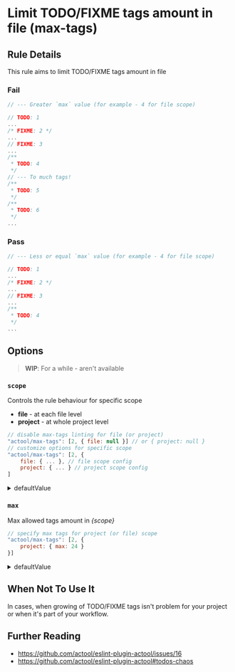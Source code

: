 # Limit TODO/FIXME tags amount in file (max-tags)

<!-- Please describe the origin of the rule here. -->


## Rule Details

This rule aims to limit TODO/FIXME tags amount in file

### Fail

```js
// --- Greater `max` value (for example - 4 for file scope)

// TODO: 1
...
/* FIXME: 2 */
...
// FIXME: 3
...
/**
 * TODO: 4
 */
// --- To much tags!
/**
 * TODO: 5
 */
/**
 * TODO: 6
 */
...
```

### Pass

```js
// --- Less or equal `max` value (for example - 4 for file scope)

// TODO: 1
...
/* FIXME: 2 */
...
// FIXME: 3
...
/**
 * TODO: 4
 */
...
```

## Options

> **WIP**: For a while - aren't available

### `scope`
Controls the rule behaviour for specific scope
- **file** - at each file level
- **project** - at whole project level

```js
// disable max-tags linting for file (or project)
"actool/max-tags": [2, { file: null }] // or { project: null }
// customize options for specific scope
"actool/max-tags": [2, { 
    file: { ... }, // file scope config
    project: { ... } // project scope config
] 
```
<details>
    <summary>defaultValue</summary>

    {
        file: null,
        project: { ... }, // see below
    }
</details>


### `max`
Max allowed tags amount in *{scope}*

```js
// specify max tags for project (or file) scope
"actool/max-tags": [2, { 
    project: { max: 24 }
}]
```
<details>
    <summary>defaultValue</summary>

    file: null
    project: 32
</details>

## When Not To Use It

In cases, when growing of TODO/FIXME tags isn't problem for your project or when it's part of your workflow.

## Further Reading

- https://github.com/actool/eslint-plugin-actool/issues/16
- https://github.com/actool/eslint-plugin-actool#todos-chaos

<!-- TODO: add links to TODO/FIXME chaos problem -->
